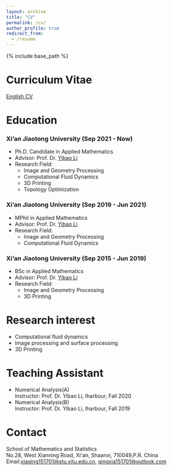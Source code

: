 ```yaml
---
layout: archive
title: "CV"
permalink: /cv/
author_profile: true
redirect_from:
  - /resume
---
```


{% include base_path %}

Curriculum Vitae
=====
[English CV](https://riedel12315.github.io/qingxia1.github.io/files/CV-EN.pdf)   

Education
======
### Xi’an Jiaotong University (Sep 2021 - Now)
+ Ph.D. Candidate in Applied Mathematics
+ Advisor: Prof. Dr. [Yibao Li](http://gr.xjtu.edu.cn/web/yibaoli)
+ Research Field:   
    - Image and Geometry Processing
    - Computational Fluid Dynamics   
    - 3D Printing     
    - Topology Optimization    

### Xi’an Jiaotong University (Sep 2019 - Jun 2021)
+ MPhil in Applied Mathematics
+ Advisor: Prof. Dr. [Yibao Li](http://gr.xjtu.edu.cn/web/yibaoli)
+ Research Field:   
    - Image and Geometry Processing
    - Computational Fluid Dynamics 

### Xi’an Jiaotong University (Sep 2015 - Jun 2019)
+ BSc in Applied Mathematics
+ Advisor: Prof. Dr. [Yibao Li](http://gr.xjtu.edu.cn/web/yibaoli)
+ Research Field:    
    - Image and Geometry Processing
    - 3D Printing 
  
Research interest
=====
+ Computational fluid dynamics
+ Image processing and surface processing
+ 3D Printing     

Teaching Assistant
======
+ Numerical Analysis(A)   
Instructor: Prof. Dr. Yibao Li, Iharbour, Fall 2020
+ Numerical Analysis(B)   
Instructor: Prof. Dr. Yibao Li, Iharbour, Fall 2019   
  
  
Contact
======
School of Mathematics and Statistics   
No.28, West Xianning Road, Xi'an, Shaanxi, 710049,P.R. China   
Email:xiaqing151701@stu.xjtu.edu.cn, qingxia151701@outlook.com
